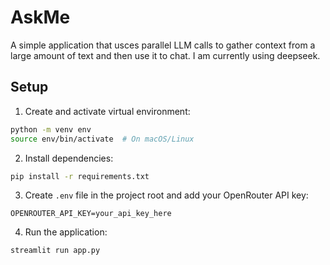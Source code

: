 # AskMe

A simple application that usces parallel LLM calls to gather context from a large
amount of text and then use it to chat. I am currently using deepseek.

## Setup

1. Create and activate virtual environment:
```bash
python -m venv env
source env/bin/activate  # On macOS/Linux
```

2. Install dependencies:
```bash
pip install -r requirements.txt
```

3. Create `.env` file in the project root and add your OpenRouter API key:
```
OPENROUTER_API_KEY=your_api_key_here
```

4. Run the application:
```bash
streamlit run app.py
```

